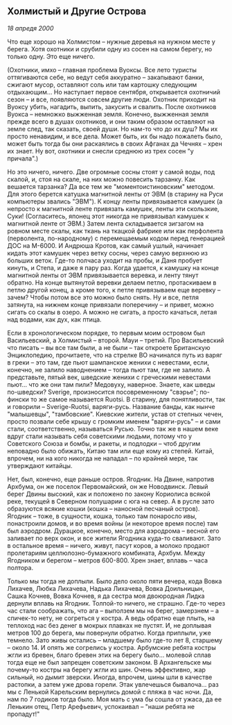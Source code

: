## Холмистый и Другие Острова
_18 апредя 2000_
 
Что еще хорошо на Холмистом – нужные деревья на нужном месте у берега. Хотя охотники и срубили одну из сосен на самом берегу, но только одну. Это еще ничего.

(Охотники, имхо – главная проблема Вуоксы. Все лето туристы оттягиваются себе, но ведут себя аккуратно – закапывают банки, сжигают мусор, оставляют соль или там картошку следующим отдыхающим... Но наступает первое сентября, открывается охотничий сезон – и все, появляются совсем другие люди. Охотник приходит на Вуоксу убить, нагадить, выпить, закусить и свалить. После охотников Вуокса – немножко выжженная земля. Конечно, выжженная земля прежде всего в душах охотников, и они таким образом оставляют на земле след, так сказать, своей души. Но нам-то что до их душ? Мы их просто ненавидим, и все дела. Может быть, их бы надо пожалеть было, может быть тогда бы они раскаялись в своих Афганах да Чечнях – хрен их знает. Ну вот, охотники и снесли среднюю из трех сосен "у причала".)

Но это ничего, ничего. Две огромные сосны стоят у самой воды, под скалой, и, стоя на скале, на них можно повесить тарзанку. Как вешается тарзанка? Да все тем же "моментоистиновским" методом. Для этого берется катушка магнитной ленты от ЭВМ (в старину на Руси компьютеры звались "ЭВМ"). К концу ленты привязывается камушек (а непросто к магнитной ленте привязать камушек, ленты эти скользкие, Суки! (Согласитесь, японец этот никогда не привязывал камушек к магнитной ленте от ЭВМ.) Затем лента складывается зигзагом на ровном месте скалы, как ткань на ткацкой фабрике или как перфолента (перволента, по-народному) с перемещаемым кодом перед генерацией ДОС на М-6000. И Андрюша Кротов, как самый ушлый, начинает кидать этот камушек через ветку сосны, через самую верхнюю из больших веток. Где-то полчаса уходит на пробы, и Даня пробует кинуть, и Степа, и даже я пару раз. Когда удается, к камушку на конце магнитной ленты от ЭВМ привязывается веревка, и ленту тянут обратно. На конце вытянутой веревки делаем петлю, протаскиваем в петлю другой конец, а кроме того, к петле привязываем еще веревку – зачем? Чтобы потом все это можно было снять. Ну и все, петля затянута, на нижнем конце привязали поперечину – и привет, можно сигать со скалы в озеро. А можно не сигать, а просто качаться, летая над водами, как дух, как птица.

Если в хронологическом порядке, то первым моим островом был Васильевский, а Холмистый – второй. Мауи – третий. Про Васильевский что писать – вы все там были, а не были – так откроете Британскую Энциклопедию, прочитаете, что на стрелке ВО начинался путь из варяг в греки – это там, где пьют шампанское женихи с невестами, если, конечно, не залило наводнением – тогда пьют там, где не залило. А представьте, пятый век, шведские женихи с греческими невестами пьют... что же они там пили? Медовуху, наверное. Знаете, как шведы по-шведски? Sverige, произносится посовременному "свэрье"; по-фински то же самое называется Ruotsi. В старину, для понятливости, так и говорили – Sverige-Ruotsi, варяги-русь. Название банды, как нынче "малышевцы", "тамбовские". Киевские жители, устав от степных чечен, просто позвали себе крышу с громким именем "варяги-русь" – и сами стали, соответственно, называться Русью. Точно так же в нашем веке вдруг стали называть себя советскими людьми, потому что у Советского Союза и бомбы, и ракеты, и подлодки – чтоб другим неповадно было обижать, Китаю там или еще кому из степей. Китай, впрочем, ни на кого никогда не нападал – по крайней мере, так утверждают китайцы.

Нет, был, конечно, еще раньше остров. Ягодник. На Двине, напротив Архбума, он же поселок Первомайский, он же Новодвинск. Левый берег Двины высокий, как и положено по закону Кориолиса всякой реке, текущей в Северном полушарии с юга на север. А в русле зато образуются всякие кошки (кошка – наносной песчаный остров). Ягодник – тоже, в сущности, кошка, только там понаросло ивы, понастроили домов, и во время войны (и некоторое время после) там был аэродром. Дурацкое, конечно, место для аэродрома – весной его заливает по верх окон, и все жители Ягодника куда-то сваливают. Зато в остальное время – ничего, живут, пасут коров, а молоко продают пролетариям целлюлозно-бумажного комбината, Архбум. Между Ягодником и берегом – метров 600-800. Хрен знает, вплавь – часа полтора.

Только мы тогда не доплыли. Было дело около пяти вечера, кода Вовка Лихачев, Любка Лихачева, Надька Лихачева, Вовка Доильницын, Сашка Кочнев, Вовка Кочнев, я да сестра моя двоюродная Лидка дернули вплавь на Ягодник. Толпой-то ничего, не страшно. Где-то через час стали соображать, что ага – выползем мы на берег, замерзнем – а спичек-то нету, не согреться у костра. А ведь обратно еще плыть, на теплоход нас без денег в мокрых плавках не пустят. И, не доплывая метров 100 до берега, мы повернули обратно. Когда приплыли, уже темнело. Зато живы остались – младшему было где-то лет 8, старшему – около 14. И опять же согрелись у костра. Арбумские ребята костры жгли из бревен, благо бревен этих на берегу было... молевой сплав тогда еще не был запрещен советским законом. В Архангельске мы почему-то костры на берегу жгли из шин. Очень эффективно, жар сильный, но дымит зверски. Иногда, впрочем, шины шли в качестве растопки, а затем уже дрова горели. Этак увлечешься бывалоча... раз мы с Ленькой Карельским вернулись домой с пляжа в час ночи. Да, нам по 7 годиков тогда было. Моя мать с ума бы сошла от ужаса, да ее Ленькин отец, Петр Арефьевич, успокаивал – "наши ребята не пропадут!"
